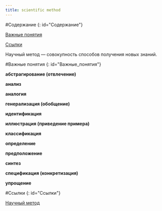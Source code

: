 ```yaml
---
title: scientific method
---
```


#Содержание
{: id="Содержание"}

[Важные понятия](#Важные_понятия)

[Ссылки](#Ссылки)

Научный метод — совокупность способов получения новых знаний.

#Важные понятия
{: id="Важные_понятия"}

**абстрагирование (отвлечение)**

**анализ**

**аналогия**

**генерализация (обобщение)**

**идентификация**

**иллюстрация (приведение примера)**

**классификация**

**определение**

**предположение**

**синтез**

**спецификация (конкретизация)**

**упрощение**

#Ссылки
{: id="Ссылки"}

[Научный метод](https://ru.wikipedia.org/wiki/%D0%9D%D0%B0%D1%83%D1%87%D0%BD%D1%8B%D0%B9_%D0%BC%D0%B5%D1%82%D0%BE%D0%B4)
